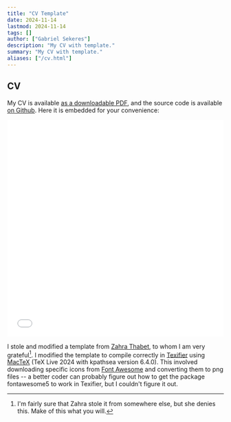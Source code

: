 ```yaml
---
title: "CV Template" 
date: 2024-11-14
lastmod: 2024-11-14
tags: []
author: ["Gabriel Sekeres"]
description: "My CV with template." 
summary: "My CV with template." 
aliases: ["/cv.html"]
---
```

## CV

My CV is available [as a downloadable PDF](/cv/gabe_sekeres_cv.pdf), and the source code is available [on Github](https://github.com/gsekeres/hugo_site/tree/main/static/cv). Here it is embedded for your convenience:

<div style="position: relative; padding-bottom: 100%; height: 0; overflow: hidden;">
    <iframe src="/cv/gabe_sekeres_cv.pdf" 
            style="position: absolute; top: 0; left: 0; width: 100%; height: 100%; border: none;">
    </iframe>
</div>

I stole and modified a template from [Zahra Thabet](https://zahrathabet.com/), to whom I am very grateful[^1]. I modified the template to compile correctly in [Texifier](https://www.texifier.com/) using [MacTeX](https://www.tug.org/mactex/) (TeX Live 2024 with kpathsea version 6.4.0). This involved downloading specific icons from [Font Awesome](https://fontawesome.com/) and converting them to png files -- a better coder can probably figure out how to get the package fontawesome5 to work in Texifier, but I couldn't figure it out.



[^1]: I'm fairly sure that Zahra stole it from somewhere else, but she denies this. Make of this what you will.
